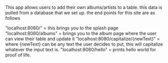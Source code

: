 This app allows users to add their own albums/artists to a table. this data is pulled from a database that we set up.
the end points for this site are as follows

"localhost:8080/" = this brings you to the splash page
"localhost:8080/albums" = brings you to the album page where the user can view their table and update it
"localhost:8080/capitalize/{newText}" = where {newText} can be any text the user decides to put, this will capitalize whatever the input text is.
"localhost:8080/hello" = prints hello world for proof of life.
